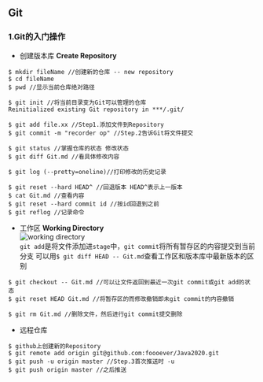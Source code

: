 ## Git
### 1.Git的入门操作
* 创建版本库 **Create Repository**
```linux
$ mkdir fileName //创建新的仓库 -- new repository
$ cd fileName
$ pwd //显示当前仓库绝对路径

$ git init //将当前目录变为Git可以管理的仓库
Reinitialized existing Git repository in ***/.git/

$ git add file.xx //Step1.添加文件到Repository
$ git commit -m "recorder op" //Step.2告诉Git将文件提交

$ git status //掌握仓库的状态 修改状态
$ git diff Git.md //看具体修改内容

$ git log (--pretty=oneline)//打印修改的历史记录

$ git reset --hard HEAD^ //回退版本 HEAD^表示上一版本
$ cat Git.md //查看内容
$ git reset --hard commit id //按id回退到之前
$ git reflog //记录命令
```
* 工作区 **Working Directory**\
![working directory](https://github.com/foooever/Java2020/master/Git/01.jiff)\
`git add`是将文件添加进`stage`中，`git commit`将所有暂存区的内容提交到当前分支
可以用`$ git diff HEAD -- Git.md`查看工作区和版本库中最新版本的区别
```
$ git checkout -- Git.md //可以让文件返回到最近一次git commit或git add的状态
$ git reset HEAD Git.md //将暂存区的而修改撤销即未git commit的内容撤销

$ git rm Git.md //删除文件，然后进行git commit提交删除
```
* 远程仓库
```
$ github上创建新的Repository
$ git remote add origin git@github.com:foooever/Java2020.git
$ git push -u origin master //Step.3首次推送时 -u
$ git push origin master //之后推送
```



